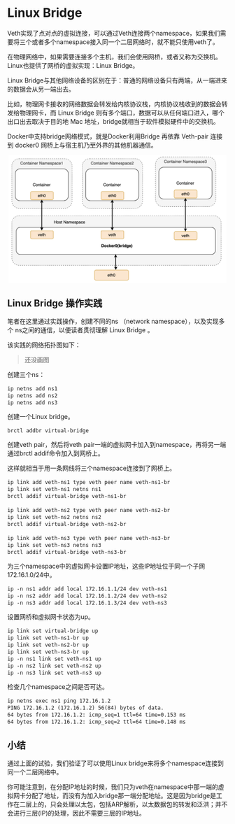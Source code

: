 # Linux Bridge

Veth实现了点对点的虚拟连接，可以通过Veth连接两个namespace，如果我们需要将三个或者多个namespace接入同一个二层网络时，就不能只使用veth了。

在物理网络中，如果需要连接多个主机，我们会使用网桥，或者又称为交换机。Linux也提供了网桥的虚拟实现：Linux Bridge。

Linux Bridge与其他网络设备的区别在于：普通的网络设备只有两端，从一端进来的数据会从另一端出去。

比如，物理网卡接收的网络数据会转发给内核协议栈，内核协议栈收到的数据会转发给物理网卡，而 Linux Bridge 则有多个端口，数据可以从任何端口进入，哪个出口出去取决于目的地 Mac 地址，bridge就相当于软件模拟硬件中的交换机。


Docker中支持bridge网络模式，就是Docker利用Bridge 再依靠 Veth-pair 连接到 docker0 网桥上与宿主机乃至外界的其他机器通信。


<div  align="center">
    <img src="../assets/bridge.png" width = "500"  align=center />
</div>

## Linux Bridge 操作实践

笔者在这里通过实践操作，创建不同的ns （network namespace），以及实现多个 ns之间的通信，以便读者贯彻理解 Linux Bridge 。

该实践的网络拓扑图如下：

> 还没画图

创建三个ns：

```
ip netns add ns1
ip netns add ns2
ip netns add ns3
```

创建一个Linux bridge。

```
brctl addbr virtual-bridge
```

创建veth pair，然后将veth pair一端的虚拟网卡加入到namespace，再将另一端通过brctl addif命令加入到网桥上。

这样就相当于用一条网线将三个namespace连接到了网桥上。

```
ip link add veth-ns1 type veth peer name veth-ns1-br
ip link set veth-ns1 netns ns1
brctl addif virtual-bridge veth-ns1-br

ip link add veth-ns2 type veth peer name veth-ns2-br
ip link set veth-ns2 netns ns2
brctl addif virtual-bridge veth-ns2-br

ip link add veth-ns3 type veth peer name veth-ns3-br
ip link set veth-ns3 netns ns3
brctl addif virtual-bridge veth-ns3-br
```

为三个namespace中的虚拟网卡设置IP地址，这些IP地址位于同一个子网172.16.1.0/24中。

```
ip -n ns1 addr add local 172.16.1.1/24 dev veth-ns1
ip -n ns2 addr add local 172.16.1.2/24 dev veth-ns2
ip -n ns3 addr add local 172.16.1.3/24 dev veth-ns3
```

设置网桥和虚拟网卡状态为up。

```
ip link set virtual-bridge up
ip link set veth-ns1-br up
ip link set veth-ns2-br up
ip link set veth-ns3-br up
ip -n ns1 link set veth-ns1 up
ip -n ns2 link set veth-ns2 up
ip -n ns3 link set veth-ns3 up
```

检查几个namespace之间是否可达。

```
ip netns exec ns1 ping 172.16.1.2
PING 172.16.1.2 (172.16.1.2) 56(84) bytes of data.
64 bytes from 172.16.1.2: icmp_seq=1 ttl=64 time=0.153 ms
64 bytes from 172.16.1.2: icmp_seq=2 ttl=64 time=0.148 ms
```

## 小结

通过上面的试验，我们验证了可以使用Linux bridge来将多个namespace连接到同一个二层网络中。

你可能注意到，在分配IP地址的时候，我们只为veth在namespace中那一端的虚拟网卡分配了地址，而没有为加入bridge那一端分配地址。这是因为bridge是工作在二层上的，只会处理以太包，包括ARP解析，以太数据包的转发和泛洪；并不会进行三层(IP)的处理，因此不需要三层的IP地址。
